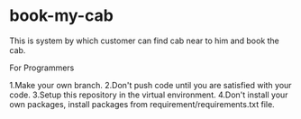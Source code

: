 # book-my-cab
This is system by which customer can find cab near to him and book the cab.

For Programmers

1.Make your own branch.
2.Don't push code until you are satisfied with your code.
3.Setup this repository in the virtual environment.
4.Don't install your own packages, install packages from requirement/requirements.txt file.
